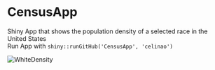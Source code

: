 # CensusApp
Shiny App that shows the population density of a selected race in the United States  
Run App with `shiny::runGitHub('CensusApp', 'celinao')`  
  
![WhiteDensity](https://user-images.githubusercontent.com/67526769/169737875-657015bc-c79c-4f6d-aa4d-c8937d0e6e14.JPG)
